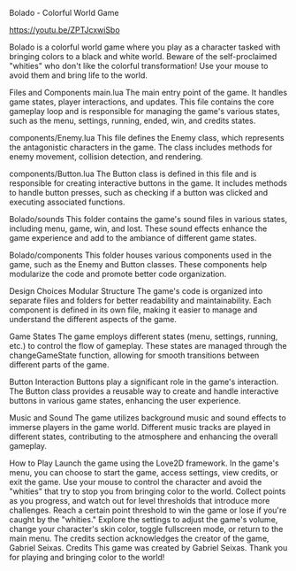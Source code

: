 Bolado - Colorful World Game

https://youtu.be/ZPTJcxwiSbo

Bolado is a colorful world game where you play as a character tasked with bringing colors to a black and white world. Beware of the self-proclaimed "whities" who don't like the colorful transformation! Use your mouse to avoid them and bring life to the world.

Files and Components
main.lua
The main entry point of the game. It handles game states, player interactions, and updates. This file contains the core gameplay loop and is responsible for managing the game's various states, such as the menu, settings, running, ended, win, and credits states.

components/Enemy.lua
This file defines the Enemy class, which represents the antagonistic characters in the game. The class includes methods for enemy movement, collision detection, and rendering.

components/Button.lua
The Button class is defined in this file and is responsible for creating interactive buttons in the game. It includes methods to handle button presses, such as checking if a button was clicked and executing associated functions.

Bolado/sounds
This folder contains the game's sound files in various states, including menu, game, win, and lost. These sound effects enhance the game experience and add to the ambiance of different game states.

Bolado/components
This folder houses various components used in the game, such as the Enemy and Button classes. These components help modularize the code and promote better code organization.

Design Choices
Modular Structure
The game's code is organized into separate files and folders for better readability and maintainability. Each component is defined in its own file, making it easier to manage and understand the different aspects of the game.

Game States
The game employs different states (menu, settings, running, etc.) to control the flow of gameplay. These states are managed through the changeGameState function, allowing for smooth transitions between different parts of the game.

Button Interaction
Buttons play a significant role in the game's interaction. The Button class provides a reusable way to create and handle interactive buttons in various game states, enhancing the user experience.

Music and Sound
The game utilizes background music and sound effects to immerse players in the game world. Different music tracks are played in different states, contributing to the atmosphere and enhancing the overall gameplay.

How to Play
Launch the game using the Love2D framework.
In the game's menu, you can choose to start the game, access settings, view credits, or exit the game.
Use your mouse to control the character and avoid the "whities" that try to stop you from bringing color to the world.
Collect points as you progress, and watch out for level thresholds that introduce more challenges.
Reach a certain point threshold to win the game or lose if you're caught by the "whities."
Explore the settings to adjust the game's volume, change your character's skin color, toggle fullscreen mode, or return to the main menu.
The credits section acknowledges the creator of the game, Gabriel Seixas.
Credits
This game was created by Gabriel Seixas. Thank you for playing and bringing color to the world!
